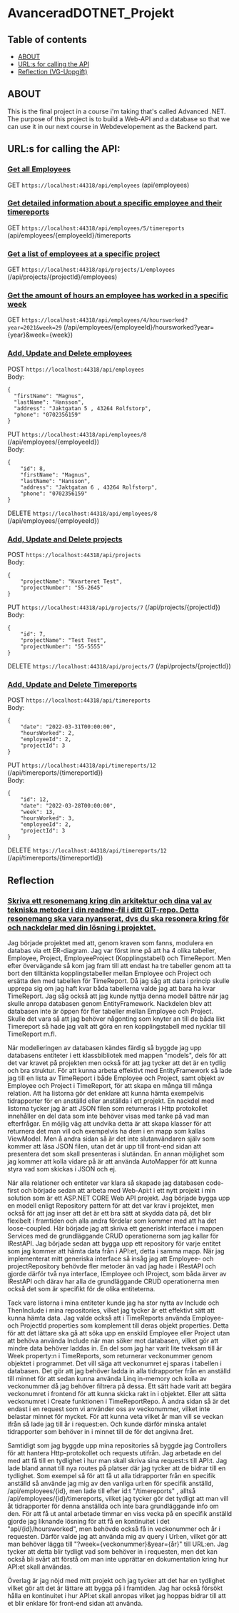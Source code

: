 # AvanceradDOTNET_Projekt
## Table of contents
* [ABOUT](#ABOUT)
* [URL:s for calling the API](#URL:s-for-calling-the-API:)
* [Reflection (VG-Uppgift)](Reflection)
## ABOUT
This is the final project in a course i'm taking that's called Advanced .NET. The purpose of this project is to build a Web-API and a database so that we can use it in our next course in Webdevelopement as the Backend part.
## URL:s for calling the API:
### <ins>Get all Employees</ins>
GET `https://localhost:44318/api/employees` (api/employees)
### <ins>Get detailed information about a specific employee and their timereports</ins>
GET `https://localhost:44318/api/employees/5/timereports` (api/employees/{employeeId}/timereports
### <ins>Get a list of employees at a specific project</ins>
GET `https://localhost:44318/api/projects/1/employees`  (/api/projects/{projectId}/employees)
### <ins>Get the amount of hours an employee has worked in a specific week</ins>
GET `https://localhost:44318/api/employees/4/hoursworked?year=2021&week=29`  (/api/employees/{employeeId}/hoursworked?year={year}&week={week})
### <ins>Add, Update and Delete employees</ins>
POST `https://localhost:44318/api/employees`<br>
Body:<br>
```
{
  "firstName": "Magnus",
  "lastName": "Hansson",
  "address": "Jaktgatan 5 , 43264 Rolfstorp",
  "phone": "0702356159"
}
```
PUT `https://localhost:44318/api/employees/8`  (/api/employees/{employeeId})<br>
Body:<br>
```
{
    "id": 8,
    "firstName": "Magnus",
    "lastName": "Hansson",
    "address": "Jaktgatan 6 , 43264 Rolfstorp",
    "phone": "0702356159"
}
```
DELETE `https://localhost:44318/api/employees/8`  (/api/employees/{employeeId})<br>
### <ins>Add, Update and Delete projects</ins>
POST `https://localhost:44318/api/projects`<br>
Body:<br>
```
{
    "projectName": "Kvarteret Test",
    "projectNumber": "55-2645"
}
```
PUT `https://localhost:44318/api/projects/7`  (/api/projects/{projectId})<br>
Body:<br>
```
{
    "id": 7,
    "projectName": "Test Test",
    "projectNumber": "55-5555"
}
```
DELETE `https://localhost:44318/api/projects/7`  (/api/projects/{projectId})

### <ins>Add, Update and Delete Timereports</ins>
POST `https://localhost:44318/api/timereports`<br>
Body:<br>
```
{
    "date": "2022-03-31T00:00:00",
    "hoursWorked": 2,
    "employeeId": 2,
    "projectId": 3
}
```
PUT `https://localhost:44318/api/timereports/12`  (/api/timereports/{timereportId})<br>
Body:<br>
```
{
    "id": 12,
    "date": "2022-03-28T00:00:00",
    "week": 13,
    "hoursWorked": 3,
    "employeeId": 2,
    "projectId": 3
}
```
DELETE `https://localhost:44318/api/timereports/12`  (/api/timereports/{timereportId})
## Reflection
### <ins>Skriva ett resonemang kring din arkitektur och dina val av tekniska metoder i din readme-fil i ditt GIT-repo. Detta resonemang ska vara nyanserat, dvs du ska resonera kring för och nackdelar med din lösning i projektet.</ins>
Jag började projektet med att, genom kraven som fanns, modulera en databas via ett ER-diagram. Jag var först inne på att ha 4 olika tabeller, Employee, Project, EmployeeProject (Kopplingstabell) och TimeReport. Men efter övervägande så kom jag fram till att endast ha tre tabeller genom att ta bort den tilltänkta kopplingstabeller mellan Employee och Project och ersätta den med tabellen för TimeReport.
Då jag såg att data i princip skulle upprepa sig om jag haft kvar båda tabellerna valde jag att bara ha kvar TimeReport. Jag såg också att jag kunde nyttja denna modell bättre när jag skulle anropa databasen genom EntityFramework.
Nackdelen blev att databasen inte är öppen för fler tabeller mellan Employee och Project. Skulle det vara så att jag behöver någonting som knyter an till de båda likt Timereport så hade jag valt att göra en ren kopplingstabell med nycklar till TimeReport m.fl.

När modelleringen av databasen kändes färdig så byggde jag upp databasens entiteter i ett klassbibliotek med mappen "models", dels för att det var kravet på projekten men också för att jag tycker att det är en tydlig och bra struktur. För att kunna arbeta effektivt med EntityFramework så lade jag till en lista av TimeReport i både Employee och Project, samt objekt av Employee och Project i TimeReport, för att skapa en många till många relation. Att ha listorna gör det enklare att kunna hämta exempelvis tidrapporter för en anställd eller anställda i ett projekt.
 En nackdel med listorna tycker jag är att JSON filen som returneras i Http protokollet innehåller en del data som inte behöver visas med tanke på vad man efterfrågar. En möjlig väg att undvika detta är att skapa klasser för att returnera det man vill och exempelvis ha dem i en mapp som kallas ViewModel. Men å andra sidan så är det inte slutanvändaren själv som kommer att läsa JSON filen, utan det är upp till front-end sidan att presentera det som skall presenteras i slutändan. En annan möjlighet som jag kommer att kolla vidare på är att använda AutoMapper för att kunna styra vad som skickas i JSON och ej.
 
När alla relationer och entiteter var klara så skapade jag databasen code-first och började sedan att arbeta med Web-Api:t i ett nytt projekt i min solution som är ett ASP.NET CORE Web API projekt. Jag började bygga upp en modell enligt Repository pattern för att det var krav i projektet, men också för att jag inser att det är ett bra sätt at skydda data på, det blir flexibelt i framtiden och alla andra fördelar som kommer med att ha det loose-coupled.
 Här började jag att skriva ett generiskt interface i mappen Services med de grundläggande CRUD operationerna som jag kallar för IRestAPI. Jag började sedan att bygga upp ett repository för varje entitet som jag kommer att hämta data från i API:et, detta i samma mapp. När jag implementerat mitt generiska interface så insåg jag att Employee- och projectRepository behövde fler metoder än vad jag hade i IRestAPI och gjorde därför två nya interface, IEmployee och IProject, som båda ärver av IRestAPI och därav har alla de grundläggande CRUD operationerna men också det som är specifikt för de olika entiteterna.
 
 Tack vare listorna i mina entiteter kunde jag ha stor nytta av Include och ThenInclude i mina repositories, vilket jag tycker är ett effektivt sätt att kunna hämta data. Jag valde också att i TimeReports använda Employee- och ProjectId properties som komplement till deras objekt properties. Detta för att det lättare ska gå att söka upp en enskild Employee eller Project utan att behöva använda Include när man söker mot databasen, vilket gör att mindre data behöver laddas in.
 En del som jag har varit lite tveksam till är Week property:n i TimeReports, som returnerar veckonummer genom objektet i programmet. Det vill säga att veckonumret ej sparas i tabellen i databasen. Det gör att jag behöver ladda in alla tidrapporter från en anställd till minnet för att sedan kunna använda Linq in-memory och kolla av veckonummer då jag behöver filtrera på dessa. Ett sätt hade varit att begära veckonumret i frontend för att kunna skicka rakt in i objektet. Eller att sätta veckonumret i Create funktionen i TimeReportRepo. Å andra sidan så är det endast i en request som vi använder oss av veckonummer, vilket inte belastar minnet för mycket. 
 För att kunna veta vilket år man vill se veckan ifrån så lade jag till år i request:en. Och kunde därför minska antalet tidrapporter som behöver in i minnet till de för det angivna året.
 
Samtidigt som jag byggde upp mina repositories så byggde jag Controllers för att hantera Http-protokollet och requests utifrån. Jag arbetade en del med att få till en tydlighet i hur man skall skriva sina request:s till API:t. Jag lade bland annat till nya routes på platser där jag tycker att de bidrar till en tydlighet.
Som exempel så för att få ut alla tidrapporter från en specifik anställd så använde jag mig av den vanliga url:en för specifik anställd, /api/employees/{id}, men lade till efter id:t "/timereports" , alltså /api/employees/{id}/timereports, vilket jag tycker gör det tydligt att man vill åt tidrapporter för denna anställda och inte bara grundläggande info om den.
För att få ut antal arbetade timmar en viss vecka på en specifik anställd gjorde jag liknande lösning för att få en kontinuitet i det "api/{id}/hoursworked", men behövde också få in veckonummer och år i requesten. Därför valde jag att använda mig av query i Url:en, vilket gör att man behöver lägga till "?week={veckonummer}&year={år}" till URL:en.
Jag tycker att detta blir tydligt vad som behöver in i requesten, men det kan också bli svårt att förstå om man inte upprättar en dokumentation kring hur API:et skall användas.

Överlag är jag nöjd med mitt projekt och jag tycker att det har en tydlighet vilket gör att det är lättare att bygga på i framtiden. Jag har också försökt hålla en kontinuitet i hur API:et skall anropas vilket jag hoppas bidrar till att et blir enklare för front-end sidan att använda.

